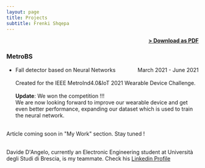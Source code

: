 ```yaml
---
layout: page
title: Projects
subtitle: Frenki Shqepa
---
```


<span style="float: right; "><a href="{{ '/assets/resume.pdf' | prepend: site.baseurl }}"><strong>> Download as PDF</strong></a> </span>
<br>

### MetroBS
- Fall detector based on Neural Networks <span style="float: right; ">March 2021 - June 2021</span>  
<br/>Created for the IEEE MetroInd4.0&IoT 2021 Wearable Device Challenge.  
<br/>**Update**: We won the competition !!!
<br/>We are now looking forward to improve our wearable device and get even better performance, expanding our dataset which is used to train the neural network. 

<br/> Article coming soon in "My Work" section. Stay tuned !

<br/>Davide D'Angelo, currently an Electronic Engineering student at Università degli Studi di Brescia, is my teammate. Check his [Linkedin Profile](https://www.linkedin.com/in/davide-d-angelo-147447115/)
 

